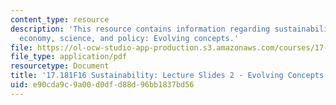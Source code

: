 ```yaml
---
content_type: resource
description: 'This resource contains information regarding sustainability: political
  economy, science, and policy: Evolving concepts.'
file: https://ol-ocw-studio-app-production.s3.amazonaws.com/courses/17-181-sustainability-political-economy-science-and-policy-fall-2016/e90cda9c9a00d0dfd88d96bb1837bd56_MIT17_181F16_Week2.pdf
file_type: application/pdf
resourcetype: Document
title: '17.181F16 Sustainability: Lecture Slides 2 - Evolving Concepts'
uid: e90cda9c-9a00-d0df-d88d-96bb1837bd56
---
```

